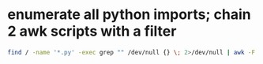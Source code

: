 # enumerate all python imports; chain 2 awk scripts with a filter
```bash
find / -name '*.py' -exec grep "" /dev/null {} \; 2>/dev/null | awk -F: '$2 ~ /import/ {print $1 "\t" $2}' | awk '{print $1,$3}'
```
